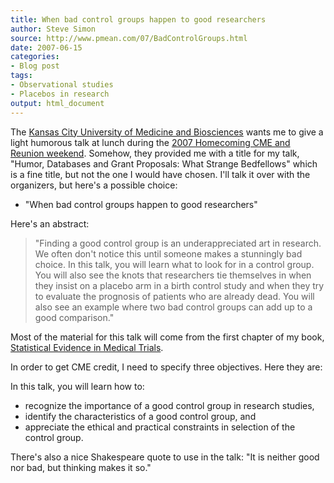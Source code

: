```yaml
---
title: When bad control groups happen to good researchers
author: Steve Simon
source: http://www.pmean.com/07/BadControlGroups.html
date: 2007-06-15
categories:
- Blog post
tags:
- Observational studies
- Placebos in research
output: html_document
---
```

The [Kansas City University of Medicine and
Biosciences](http://www.kcumb.edu/) wants me to give a light humorous
talk at lunch during the [2007 Homecoming CME and Reunion
weekend](http://alumni.kcumb.edu/s/68/index.aspx?sid=68&pgid=13&cid=97&gid=1&event_id=105350).
Somehow, they provided me with a title for my talk, \"Humor, Databases
and Grant Proposals: What Strange Bedfellows\" which is a fine title,
but not the one I would have chosen. I\'ll talk it over with the
organizers, but here\'s a possible choice:

-   \"When bad control groups happen to good researchers\"

Here\'s an abstract:

> \"Finding a good control group is an underappreciated art in research.
> We often don\'t notice this until someone makes a stunningly bad
> choice. In this talk, you will learn what to look for in a control
> group. You will also see the knots that researchers tie themselves in
> when they insist on a placebo arm in a birth control study and when
> they try to evaluate the prognosis of patients who are already dead.
> You will also see an example where two bad control groups can add up
> to a good comparison.\"

Most of the material for this talk will come from the first chapter of
my book, [Statistical Evidence in Medical Trials](../evidence.asp).

In order to get CME credit, I need to specify three objectives. Here
they are:

In this talk, you will learn how to:

-   recognize the importance of a good control group in research
    studies,
-   identify the characteristics of a good control group, and
-   appreciate the ethical and practical constraints in selection of the
    control group.

There\'s also a nice Shakespeare quote to use in the talk: \"It is
neither good nor bad, but thinking makes it so.\"
